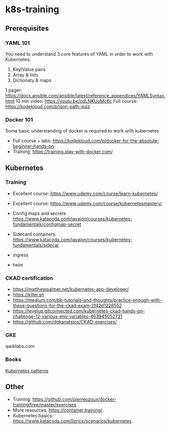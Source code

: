 # k8s-training

## Prerequisites 
### YAML 101
You need to understand 3 core features of YAML in order to work with Kubernetes:
1. Key/Value pairs
2. Array & lists
3. Dictionaty & maps

1 pager: https://docs.ansible.com/ansible/latest/reference_appendices/YAMLSyntax.html
10 min video: https://youtu.be/cdLNKUoMc6c
Full course: https://kodekloud.com/p/json-path-quiz

### Docker 101
Some basic understanding of docker is required to work with kubernetes
* Full course + labs: https://kodekloud.com/p/docker-for-the-absolute-beginner-hands-on
* Training: https://training.play-with-docker.com/

## Kubernetes

### Training
* Excellent course: https://www.udemy.com/course/learn-kubernetes/
* Excellent course: https://www.udemy.com/course/kubernetesmastery/

* Config maps and secrets: https://www.katacoda.com/javajon/courses/kubernetes-fundamentals/configmap-secret
* Sidecard containers: https://www.katacoda.com/javajon/courses/kubernetes-fundamentals/sidecar
* ingress
* helm

### CKAD certification
* https://matthewpalmer.net/kubernetes-app-developer/
* https://killer.sh
* https://medium.com/bb-tutorials-and-thoughts/practice-enough-with-these-questions-for-the-ckad-exam-2f42d1228552
* https://levelup.gitconnected.com/kubernetes-ckad-hands-on-challenge-12-various-env-variables-463945052721
* https://github.com/dgkanatsios/CKAD-exercises/

### GKE
qwiklabs.com

### Books
[Kubernetes patterns](cm-oreilly-kubernetes-patterns.pdf)

## Other
* Training: https://github.com/pierreozoux/docker-training/tree/master/exercises
* More resources: https://container.training/
* Kubernetes basics: https://www.katacoda.com/lizrice/scenarios/kubernetes

